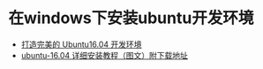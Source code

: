 # 在windows下安装ubuntu开发环境
- [打造完美的 Ubuntu16.04 开发环境](https://blog.csdn.net/ty_393148439/article/details/76539701)
- [ubuntu-16.04 详细安装教程（图文）附下载地址](https://blog.csdn.net/wyx100/article/details/51582617)